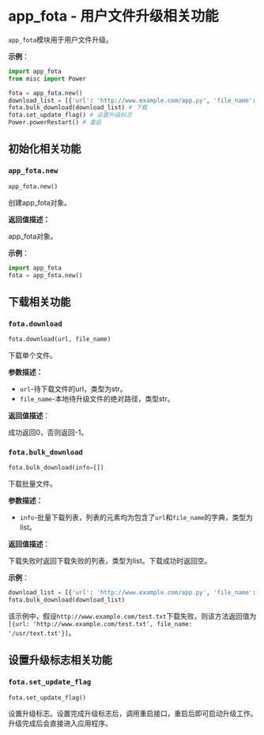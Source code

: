 # app_fota - 用户文件升级相关功能

`app_fota`模块用于用户文件升级。

**示例**：

```python
import app_fota
from misc import Power

fota = app_fota.new()
download_list = [{'url': 'http://www.example.com/app.py', 'file_name': '/usr/app.py'}, {'url': 'http://www.example.com/test.txt', 'file_name': '/usr/text.txt'}]
fota.bulk_download(download_list) # 下载
fota.set_update_flag() # 设置升级标志
Power.powerRestart() # 重启
```

## 初始化相关功能

### `app_fota.new`

```python
app_fota.new()
```

创建app_fota对象。

**返回值描述：**

app_fota对象。

**示例**：

```python
import app_fota
fota = app_fota.new()
```

## 下载相关功能

### `fota.download`

```python
fota.download(url, file_name)
```

下载单个文件。

**参数描述：**

- `url`-待下载文件的url，类型为str。
- `file_name`-本地待升级文件的绝对路径，类型str。

**返回值描述**：

成功返回0，否则返回-1。

### `fota.bulk_download`

```python
fota.bulk_download(info=[])
```

下载批量文件。

**参数描述：**

- `info`-批量下载列表，列表的元素均为包含了`url`和`file_name`的字典，类型为list。

**返回值描述**：

下载失败时返回下载失败的列表，类型为list。下载成功时返回空。

**示例**：

```python
download_list = [{'url': 'http://www.example.com/app.py', 'file_name': '/usr/app.py'}, {'url': 'http://www.example.com/test.txt', 'file_name': '/usr/text.txt'}]
fota.bulk_download(download_list)
```

该示例中，假设`http://www.example.com/test.txt`下载失败，则该方法返回值为`[{url: 'http://www.example.com/test.txt', file_name: '/usr/text.txt'}]`。

## 设置升级标志相关功能

### `fota.set_update_flag`

```python
fota.set_update_flag()
```

设置升级标志。设置完成升级标志后，调用重启接口，重启后即可启动升级工作。升级完成后会直接进入应用程序。

